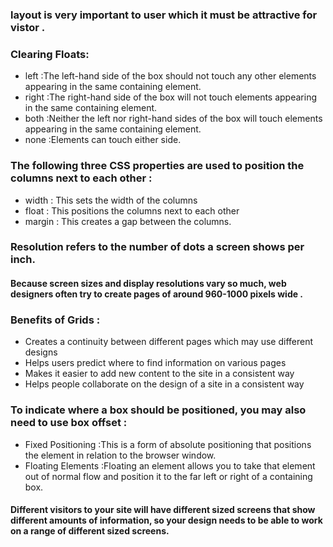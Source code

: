 ### layout is very important to user which it must be attractive for vistor .

### Clearing Floats:
* left :The left-hand side of the box should not touch any other elements appearing in the same containing element.
* right :The right-hand side of the box will not touch elements appearing in the same containing element.
* both :Neither the left nor right-hand sides of the box will touch elements appearing in the same containing element.
* none :Elements can touch either side.

### The following three CSS properties are used to position the columns next to each other :
* width : This sets the width of the columns
* float : This positions the columns next to each other
* margin : This creates a gap between the columns.

### Resolution refers to the number of dots a screen shows per inch.
#### Because screen sizes and display resolutions vary so much, web designers often try to create pages of around 960-1000 pixels wide .

### Benefits of Grids :
* Creates a continuity between different pages which may use different designs
* Helps users predict where to find information on various pages
* Makes it easier to add new content to the site in a consistent way
* Helps people collaborate on the design of a site in a consistent way

### To indicate where a box should be positioned, you may also need to use box offset :
* Fixed Positioning :This is a form of absolute positioning that positions the element in relation to the browser window.
* Floating Elements :Floating an element allows you to take that element out of normal flow and position it to the far left or right of a containing box.


#### Different visitors to your site will have different sized screens that show different amounts of information, so your design needs to be able to work on a range of different sized screens.

